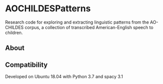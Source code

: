 # AOCHILDESPatterns

Research code for exploring and extracting linguistic patterns from the AO-CHILDES corpus,
 a collection of transcribed American-English speech to children.

## About

## Compatibility

Developed on Ubuntu 18.04 with Python 3.7 and spacy 3.1